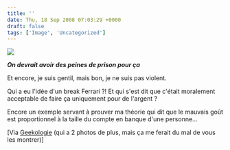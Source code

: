 ```yaml
---
title: ''
date: Thu, 18 Sep 2008 07:03:29 +0000
draft: false
tags: ['Image', 'Uncategorized']
---
```


![](https://madd0.files.wordpress.com/2008/09/rcxxgaq0ne0kzocmp5lxqaaio1_500.jpg)

**_On devrait avoir des peines de prison pour ça_**

Et encore, je suis gentil, mais bon, je ne suis pas violent.

Qui a eu l'idée d'un break Ferrari ?! Et qui s'est dit que c'était moralement acceptable de faire ça uniquement pour de l'argent ?

Encore un exemple servant à prouver ma théorie qui dit que le mauvais goût est proportionnel à la taille du compte en banque d'une personne…

\[Via [Geekologie](http://www.geekologie.com/2008/09/just_plain_wrong_a_ferrari_sta.php) (qui a 2 photos de plus, mais ça me ferait du mal de vous les montrer)\]